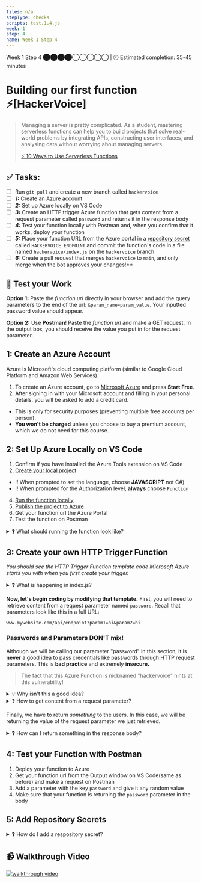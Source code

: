 ```yaml
---
files: n/a
stepType: checks
scripts: test.1.4.js
week: 1
step: 4
name: Week 1 Step 4
---
```

Week 1 Step 4 ⬤⬤⬤⬤◯◯◯◯◯ | 🕐 Estimated completion: 35-45 minutes

# Building our first function ⚡[HackerVoice]

> Managing a server is pretty complicated. As a student, mastering serverless functions can help you to build projects that solve real-world problems by integrating APIs, constructing user interfaces, and analysing data without worrying about managing servers.
>
> [⚡️ 10 Ways to Use Serverless Functions](https://dev.to/aws/10-ways-to-use-serverless-functions-bme)

## ✅  Tasks:
- [ ] Run `git pull` and create a new branch called `hackervoice`
- [ ] ***1:*** Create an Azure account
- [ ] ***2:*** Set up Azure locally on VS Code
- [ ] ***3:*** Create an HTTP trigger Azure function that gets content from a request parameter called `password` and returns it in the response body
- [ ] ***4:*** Test your function locally with Postman and, when you confirm that it works, deploy your function
- [ ] ***5:*** Place your function URL from the Azure portal in a [repository secret](https://docs.github.com/en/actions/reference/encrypted-secrets#creating-encrypted-secrets-for-a-repository) called `HACKERVOICE_ENDPOINT` and commit the function's code in a file named `hackervoice/index.js` on the `hackervoice` branch
- [ ] ***6:*** Create a pull request that merges `hackervoice` to `main`, and only merge when the bot approves your changes!**

## 🚧 Test your Work
**Option 1:**
Paste the *function url* directly in your browser and add the query parameters to the end of the url: `&param_name=param_value`. Your inputted password value should appear.

**Option 2:**
Use **Postman**! Paste the *function url* and make a GET request. In the output box, you should receive the value you put in for the request parameter.

## 1: Create an Azure Account

Azure is Microsoft's cloud computing platform (similar to Google Cloud Platform and Amazon Web Services).

1. To create an Azure account, go to [Microsoft Azure](https://azure.microsoft.com/en-us/free/) and press **Start Free**.
2. After signing in with your Microsoft account and filling in your personal details, you will be asked to add a credit card.
  - This is only for security purposes (preventing multiple free accounts per person).
  - **You won't be charged** unless you choose to buy a premium account, which we do not need for this course.

## 2: Set Up Azure Locally on VS Code

1. Confirm if you have installed the Azure Tools extension on VS Code
2. [Create your local project](https://docs.microsoft.com/en-us/azure/azure-functions/create-first-function-vs-code-csharp#create-an-azure-functions-project)
  * ‼️ When prompted to set the language, choose **JAVASCRIPT** not C#)
  * ‼️ When prompted for the Authorization level, **always** choose `Function`
4. [Run the function locally](https://docs.microsoft.com/en-us/azure/azure-functions/create-first-function-vs-code-csharp#run-the-function-locally)
5. [Publish the project to Azure](https://docs.microsoft.com/en-us/azure/azure-functions/create-first-function-vs-code-csharp#publish-the-project-to-azure)
6. Get your function url the Azure Portal
7. Test the function on Postman


<details>
<summary>❓ What should running the function look like?</summary>
</br>

Start the debugger by going to index.js and then pressing the F5 key.
> Having trouble with Azure Tools? Try installing it [this way](https://docs.microsoft.com/en-us/azure/azure-functions/functions-run-local?tabs=macos%2Ccsharp%2Cbash#install-the-azure-functions-core-tools)
<br>
<img src="https://media.giphy.com/media/2pETiGAEpifm4a24IP/giphy.gif" width=600/>
<br>

Once you receive the localhost link in the terminal, follow it and notice the terminal log "Executing 'Functions.[Name of your function]'" indicating that you made a request to the function.

![local](https://user-images.githubusercontent.com/28051494/122473796-2d1f0e80-cf77-11eb-9f31-476a041be64c.png)

<br>
<img src="https://media.giphy.com/media/efbultCFHf13YK0Isw/giphy.gif" width=600/>
<br>

If the request is successfully made in Postman this is what it should look like:

![Postman](https://user-images.githubusercontent.com/15052690/125126350-f85f2c80-e0c8-11eb-8796-8839a11752d0.png)

Once you deploy/publish the code to Azure successfully, you will get the function url in the Output of VS Code:

![output](https://user-images.githubusercontent.com/28051494/122473793-2c867800-cf77-11eb-9897-6f6f7472e710.png)

</details>

## 3: Create your own HTTP Trigger Function
*You should see the HTTP Trigger Function template code Microsoft Azure starts you with when you first create your trigger.*
<details>
<summary>❓ What is happening in index.js?</summary>
<br>

- Start of function definition: `module.exports = async function`
- Print comment in Azure Console anytime the function is triggered: `context.log()`
- Get parameter from request body: `const name`
- Conditional (ternary) operator to print message if parameter exists (else print error message):
  ```javascript
  //condition: if name exists
  name
  //? is chosen if the condition evaluates to true
  ? "Hello, " + name + ". This HTTP triggered function executed successfully."
  //: is chosen if the condition evaluates to false
  : "This HTTP triggered function executed successfully. Pass a name in the query string or in the request body for a personalized response.";
  ```
- Results of that conditional ternary statement are assigned to `responseMessage` which is returned in the function body

</details>

**Now, let's begin coding by modifying that template.** First, you will need to retrieve content from a request parameter named `password`. Recall that parameters look like this in a full URL:
```
www.mywebsite.com/api/endpoint?param1=hi&param2=hi
```

### Passwords and Parameters DON'T mix!
Although we will be calling our parameter "password" in this section, it is **never** a good idea to pass credentials like passwords through HTTP request parameters. This is **bad practice** and extremely **insecure.** 
> The fact that this Azure Function is nicknamed "hackervoice" hints at this vulnerability!

<details>
<summary>💡 Why isn't this a good idea?</summary>
<br>

In this project, we access our Azure Function through a **GET request.** and **query string** that includes the parameter.
* The query string is part of our URL
* The URL can be **read by everyone sitting between the client and the API**, so we shouldn’t put sensitive data like passwords into the query string.

Authentication of requests in real-life applications is done through **headers of requests.** You will frequently encounter this when working with **APIs and OAuth!** You can read more about the different ways to authenticate requests [here](https://www.loginradius.com/blog/engineering/everything-you-want-to-know-about-authorization-headers/).

</details>

<details>
<summary>❓ How to get content from a request parameter?</summary>
<br>

Request parameters are a way for an HTTP request to take in information! They are pretty much identical in purpose to why you would want a parameter for a function in a coding language. In this instance, we will need a parameter for the password.
- Request parameters are a property of the `req` or request parameter of the module
- The request has a `query` object that stores all of the parameters passed in
- You don't need to specify what parameters the user needs to input into the HTTP request
- You can acess any parameters that are sent in

You would access a parameter by calling on the query like this:
```javascript
<property name> = req.query.<your property here>;

//example:
let color = req.query.color;
```

>💡 If the user makes a request with a parameter of `<url>?color=blue` then the variable color in your function will hold that value.

>💡 Note: your parameter must be named `password`

</details>

Finally, we have to return *something* to the users. In this case, we will be returning the value of the request parameter we just retrieved.
<details>
<summary>❓ How can I return something in the response body?</summary>
<br>

In Azure, `context` is an object that holds data about the response of the HTTP function. Read more about [Accessing the request and response](https://docs.microsoft.com/en-us/azure/azure-functions/functions-reference-node?tabs=v2#accessing-the-request-and-response).

In our HTTP triggered Azure Function, we have a defined context object with a response property (`res`) that contains the body:

```javascript
context.res = {
        // status: 200, /* Defaults to 200 */
        body: responseMessage
    };
```

To return the password in body, simply replace `responseMessage` with `password`.

</details>

## 4: Test your Function with Postman

1. Deploy your function to Azure
2. Get your function url from the Output window on VS Code(same as before) and make a request on Postman
3. Add a parameter with the key `password` and give it any random value
4. Make sure that your function is returning the `password` parameter in the body

## 5: Add Repository Secrets

<details>
<summary>❓ How do I add a respository secret?</summary>
    </br>

[Here are some steps:](https://docs.github.com/en/actions/reference/encrypted-secrets#creating-encrypted-secrets-for-a-repository)
1. On GitHub, navigate to the main page of the repository.
2. Under your repository name, click `Settings`.
![settings](https://docs.github.com/assets/images/help/repository/repo-actions-settings.png)
3. In the left sidebar, click Secrets.
4. Click New repository secret.
5. Type a name for your secret in the Name input box.
6. Enter the value for your secret.
7. Click Add secret.
<br><br/>
</details>

## 📹 Walkthrough Video
[![walkthrough video](https://img.youtube.com/vi/zzipvT2htUU/0.jpg)](https://www.youtube.com/watch?v=zzipvT2htUU)
